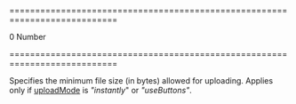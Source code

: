 ===========================================================================
<!--default-->0<!--/default-->
<!--type-->Number<!--/type-->
===========================================================================

<!--shortDescription-->
Specifies the minimum file size (in bytes) allowed for uploading. Applies only if [uploadMode](/Documentation/ApiReference/UI_Widgets/dxFileUploader/Configuration/#uploadMode) is *"instantly*" or *"useButtons"*.
<!--/shortDescription-->

<!--fullDescription-->

<!--/fullDescription-->